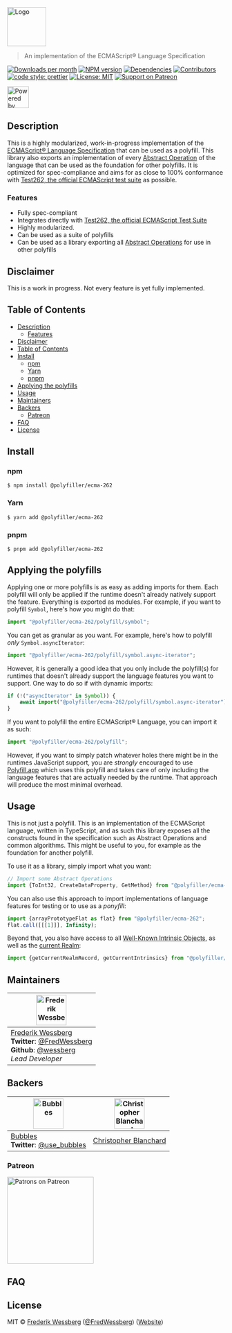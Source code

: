 <!-- SHADOW_SECTION_LOGO_START -->

<div><img alt="Logo" src="https://raw.githubusercontent.com/polyfiller-org/polyfiller/master/packages/library/ecma/ecma-262/documentation/asset/logo.png" height="90"   /></div>

<!-- SHADOW_SECTION_LOGO_END -->

<!-- SHADOW_SECTION_DESCRIPTION_SHORT_START -->

> An implementation of the ECMAScript® Language Specification

<!-- SHADOW_SECTION_DESCRIPTION_SHORT_END -->

<!-- SHADOW_SECTION_BADGES_START -->

<a href="https://npmcharts.com/compare/%40polyfiller%2Fecma-262?minimal=true"><img alt="Downloads per month" src="https://img.shields.io/npm/dm/%40polyfiller%2Fecma-262.svg"    /></a>
<a href="https://www.npmjs.com/package/%40polyfiller%2Fecma-262"><img alt="NPM version" src="https://badge.fury.io/js/%40polyfiller%2Fecma-262.svg"    /></a>
<a href="https://david-dm.org/polyfiller-org/library"><img alt="Dependencies" src="https://img.shields.io/david/polyfiller-org%2Flibrary.svg"    /></a>
<a href="https://github.com/polyfiller-org/library/graphs/contributors"><img alt="Contributors" src="https://img.shields.io/github/contributors/polyfiller-org%2Flibrary.svg"    /></a>
<a href="https://github.com/prettier/prettier"><img alt="code style: prettier" src="https://img.shields.io/badge/code_style-prettier-ff69b4.svg"    /></a>
<a href="https://opensource.org/licenses/MIT"><img alt="License: MIT" src="https://img.shields.io/badge/License-MIT-yellow.svg"    /></a>
<a href="https://www.patreon.com/bePatron?u=11315442"><img alt="Support on Patreon" src="https://img.shields.io/badge/patreon-donate-green.svg"    /></a>

<!-- SHADOW_SECTION_BADGES_END -->

<div><img alt="Powered by Polyfiller" src="https://raw.githubusercontent.com/polyfiller-org/polyfiller/master/documentation/asset/logo-color-powered-by.png" height="50"   /></div>

<!-- SHADOW_SECTION_DESCRIPTION_LONG_START -->

## Description

<!-- SHADOW_SECTION_DESCRIPTION_LONG_END -->

This is a highly modularized, work-in-progress implementation of the [ECMAScript® Language Specification](https://tc39.github.io/ecma262/) that can be used as a polyfill.
This library also exports an implementation of every [Abstract Operation](https://tc39.es/ecma262/#sec-abstract-operations) of the language that can be used as the foundation for other polyfills.
It is optimized for spec-compliance and aims for as close to 100% conformance with [Test262, the official ECMAScript test suite](https://github.com/tc39/test262) as possible.

<!-- SHADOW_SECTION_FEATURES_START -->

### Features

<!-- SHADOW_SECTION_FEATURES_END -->

- Fully spec-compliant
- Integrates directly with [Test262, the official ECMAScript Test Suite](https://github.com/tc39/test262)
- Highly modularized.
- Can be used as a suite of polyfills
- Can be used as a library exporting all [Abstract Operations](https://tc39.es/ecma262/#sec-abstract-operations) for use in other polyfills

<!-- SHADOW_SECTION_FEATURE_IMAGE_START -->

<!-- SHADOW_SECTION_FEATURE_IMAGE_END -->

## Disclaimer

This is a work in progress. Not every feature is yet fully implemented.

<!-- SHADOW_SECTION_TOC_START -->

## Table of Contents

- [Description](#description)
  - [Features](#features)
- [Disclaimer](#disclaimer)
- [Table of Contents](#table-of-contents)
- [Install](#install)
  - [npm](#npm)
  - [Yarn](#yarn)
  - [pnpm](#pnpm)
- [Applying the polyfills](#applying-the-polyfills)
- [Usage](#usage)
- [Maintainers](#maintainers)
- [Backers](#backers)
  - [Patreon](#patreon)
- [FAQ](#faq)
- [License](#license)

<!-- SHADOW_SECTION_TOC_END -->

<!-- SHADOW_SECTION_INSTALL_START -->

## Install

### npm

```
$ npm install @polyfiller/ecma-262
```

### Yarn

```
$ yarn add @polyfiller/ecma-262
```

### pnpm

```
$ pnpm add @polyfiller/ecma-262
```

<!-- SHADOW_SECTION_INSTALL_END -->

## Applying the polyfills

Applying one or more polyfills is as easy as adding imports for them.
Each polyfill will only be applied if the runtime doesn't already natively support the feature.
Everything is exported as modules. For example, if you want to polyfill `Symbol`, here's how you might do that:

```typescript
import "@polyfiller/ecma-262/polyfill/symbol";
```

You can get as granular as you want. For example, here's how to polyfill _only_ `Symbol.asyncIterator`:

```typescript
import "@polyfiller/ecma-262/polyfill/symbol.async-iterator";
```

However, it is generally a good idea that you only include the polyfill(s) for runtimes that doesn't already support the language features you want to support.
One way to do so if with dynamic imports:

```typescript
if (!("asyncIterator" in Symbol)) {
	await import("@polyfiller/ecma-262/polyfill/symbol.async-iterator");
}
```

If you want to polyfill the entire ECMAScript® Language, you can import it as such:

```typescript
import "@polyfiller/ecma-262/polyfill";
```

However, if you want to simply patch whatever holes there might be in the runtimes JavaScript support, you are _strongly_ encouraged to use [Polyfill.app](https://github.com/wessberg/Polyfiller) which uses this polyfill and takes care of only including the language features that are actually needed by the runtime.
That approach will produce the most minimal overhead.

<!-- SHADOW_SECTION_USAGE_START -->

## Usage

<!-- SHADOW_SECTION_USAGE_END -->

This is not just a polyfill. This is an implementation of the ECMAScript language, written in TypeScript, and as such this library exposes all the constructs
found in the specification such as Abstract Operations and common algorithms. This might be useful to you, for example as the foundation for another polyfill.

To use it as a library, simply import what you want:

```typescript
// Import some Abstract Operations
import {ToInt32, CreateDataProperty, GetMethod} from "@polyfiller/ecma-262";
```

You can also use this approach to import implementations of language features for testing or to use as a _ponyfill_:

```typescript
import {arrayPrototypeFlat as flat} from "@polyfiller/ecma-262";
flat.call([[[1]]], Infinity);
```

Beyond that, you also have access to all [Well-Known Intrinsic Objects](https://tc39.es/ecma262/#sec-well-known-intrinsic-objects), as
well as the [current Realm](https://tc39.es/ecma262/#realm):

```typescript
import {getCurrentRealmRecord, getCurrentIntrinsics} from "@polyfiller/ecma-262";
```

<!-- SHADOW_SECTION_MAINTAINERS_START -->

## Maintainers

| <a href="mailto:frederikwessberg@hotmail.com"><img alt="Frederik Wessberg" src="https://avatars2.githubusercontent.com/u/20454213?s=460&v=4" height="70"   /></a>                                                                |
| -------------------------------------------------------------------------------------------------------------------------------------------------------------------------------------------------------------------------------- |
| [Frederik Wessberg](mailto:frederikwessberg@hotmail.com)<br><strong>Twitter</strong>: [@FredWessberg](https://twitter.com/FredWessberg)<br><strong>Github</strong>: [@wessberg](https://github.com/wessberg)<br>_Lead Developer_ |

<!-- SHADOW_SECTION_MAINTAINERS_END -->

<!-- SHADOW_SECTION_BACKERS_START -->

## Backers

| <a href="https://usebubbles.com"><img alt="Bubbles" src="https://uploads-ssl.webflow.com/5d682047c28b217055606673/5e5360be16879c1d0dca6514_icon-thin-128x128%402x.png" height="70"   /></a> | <a href="https://github.com/cblanc"><img alt="Christopher Blanchard" src="https://avatars0.githubusercontent.com/u/2160685?s=400&v=4" height="70"   /></a> |
| ------------------------------------------------------------------------------------------------------------------------------------------------------------------------------------------- | ---------------------------------------------------------------------------------------------------------------------------------------------------------- |
| [Bubbles](https://usebubbles.com)<br><strong>Twitter</strong>: [@use_bubbles](https://twitter.com/use_bubbles)                                                                              | [Christopher Blanchard](https://github.com/cblanc)                                                                                                         |

### Patreon

<a href="https://www.patreon.com/bePatron?u=11315442"><img alt="Patrons on Patreon" src="https://img.shields.io/endpoint.svg?url=https://shieldsio-patreon.herokuapp.com/wessberg"  width="200"  /></a>

<!-- SHADOW_SECTION_BACKERS_END -->

<!-- SHADOW_SECTION_FAQ_START -->

## FAQ

<!-- SHADOW_SECTION_FAQ_END -->

<!-- SHADOW_SECTION_LICENSE_START -->

## License

MIT © [Frederik Wessberg](mailto:frederikwessberg@hotmail.com) ([@FredWessberg](https://twitter.com/FredWessberg)) ([Website](https://github.com/wessberg))

<!-- SHADOW_SECTION_LICENSE_END -->

<!-- SHADOW_SECTION_CONTRIBUTING_START -->

<!-- SHADOW_SECTION_CONTRIBUTING_END -->

